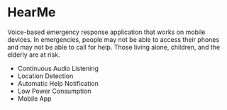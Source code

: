 # HearMe
Voice-based emergency response application that works on mobile devices.
In emergencies, people may not be able to access their phones and may not be able to call for help. Those living alone, children, and the elderly are at risk.
- Continuous Audio Listening
- Location Detection
- Automatic Help Notification
- Low Power Consumption
- Mobile App
